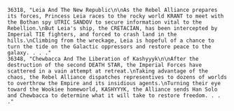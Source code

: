 ﻿```text
36318, "Leia And The New Republic\n\nAs the Rebel Alliance prepares its forces, Princess Leia races to the rocky world KRANT to meet with the Bothan spy UTRIC SANDOV to secure information vital to the Rebellion.\nBut Leia's ship, the CRETACIAN, has been intercepted by Imperial TIE fighters, and forced to crash land in the hills.\nClimbing from the wreckage, Leia is hopeful of a chance to turn the tide on the Galactic oppressors and restore peace to the galaxy. . . ."
36348, "Chewbacca And The Liberation of Kashyyyk\n\nAfter the destruction of the second DEATH STAR, the Imperial Forces have scattered in a vain attempt at retreat.\nTaking advantage of the chaos, the Rebel Alliance dispatches representives to dozens of worlds to overthrow the Empire and its insidious agents.\nTurning their eye toward the Wookiee homeworld, KASHYYYK, the Alliance sends Han Solo and Chewbacca to determine what it will take to restore freedom. . . ."
```